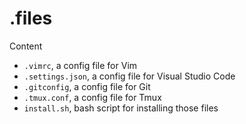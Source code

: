 # .files

Content
 - `.vimrc`, a config file for Vim
 - `.settings.json`, a config file for Visual Studio Code
 - `.gitconfig`, a config file for Git
 - `.tmux.conf`, a config file for Tmux
 - `install.sh`, bash script for installing those files
